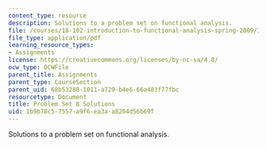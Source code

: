 ```yaml
---
content_type: resource
description: Solutions to a problem set on functional analysis.
file: /courses/18-102-introduction-to-functional-analysis-spring-2009/1b9b78c57557a9f6ea3aa8204d56b69f_MIT18_102s09_sol_pset8.pdf
file_type: application/pdf
learning_resource_types:
- Assignments
license: https://creativecommons.org/licenses/by-nc-sa/4.0/
ocw_type: OCWFile
parent_title: Assignments
parent_type: CourseSection
parent_uid: 68b53288-1011-a729-b4e6-66a483f77fbc
resourcetype: Document
title: Problem Set 8 Solutions
uid: 1b9b78c5-7557-a9f6-ea3a-a8204d56b69f
---
```

Solutions to a problem set on functional analysis.